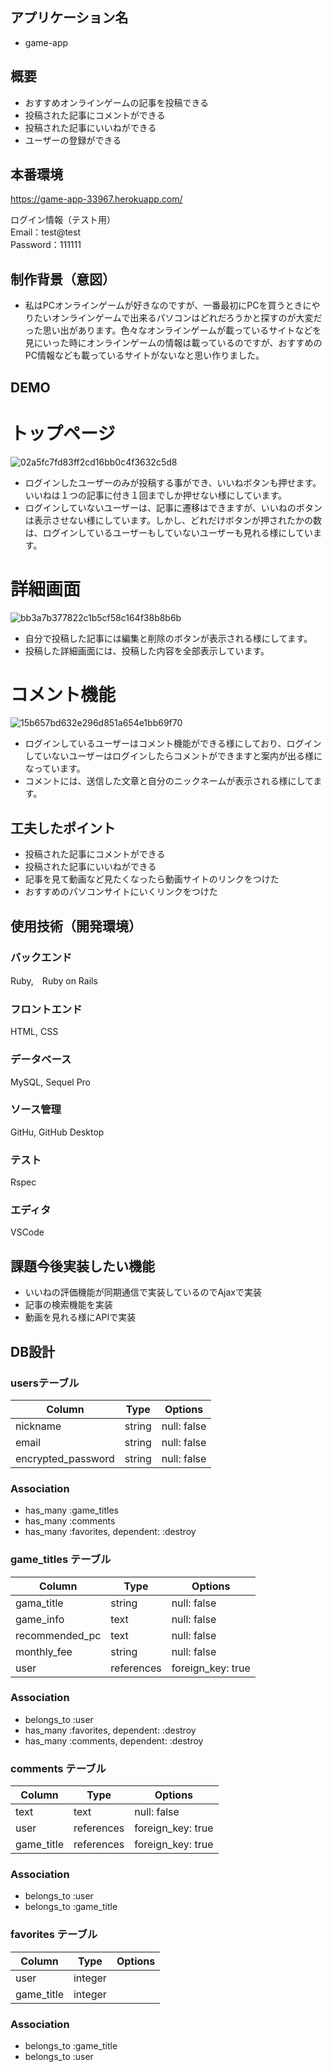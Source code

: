## アプリケーション名
- game-app


## 概要
- おすすめオンラインゲームの記事を投稿できる
- 投稿された記事にコメントができる
- 投稿された記事にいいねができる
- ユーザーの登録ができる

## 本番環境
https://game-app-33967.herokuapp.com/

ログイン情報（テスト用）<br>
Email：test@test <br>
Password：111111


## 制作背景（意図）
- 私はPCオンラインゲームが好きなのですが、一番最初にPCを買うときにやりたいオンラインゲームで出来るパソコンはどれだろうかと探すのが大変だった思い出があります。色々なオンラインゲームが載っているサイトなどを見にいった時にオンラインゲームの情報は載っているのですが、おすすめのPC情報なども載っているサイトがないなと思い作りました。


## DEMO
# トップページ
![02a5fc7fd83ff2cd16bb0c4f3632c5d8](https://user-images.githubusercontent.com/77143892/109898118-0cd48800-7cd7-11eb-9b61-eb38c3823f20.jpg)
- ログインしたユーザーのみが投稿する事ができ、いいねボタンも押せます。いいねは１つの記事に付き１回までしか押せない様にしています。
- ログインしていないユーザーは、記事に遷移はできますが、いいねのボタンは表示させない様にしています。しかし、どれだけボタンが押されたかの数は、ログインしているユーザーもしていないユーザーも見れる様にしています。


# 詳細画面
![bb3a7b377822c1b5cf58c164f38b8b6b](https://user-images.githubusercontent.com/77143892/109900478-cbde7280-7cda-11eb-9a87-e9a9a41c51f2.jpg)
- 自分で投稿した記事には編集と削除のボタンが表示される様にしてます。
- 投稿した詳細画面には、投稿した内容を全部表示しています。


# コメント機能
![15b657bd632e296d851a654e1bb69f70](https://user-images.githubusercontent.com/77143892/109899713-9dac6300-7cd9-11eb-8cb0-31d7f682a021.png)
- ログインしているユーザーはコメント機能ができる様にしており、ログインしていないユーザーはログインしたらコメントができますと案内が出る様になっています。
- コメントには、送信した文章と自分のニックネームが表示される様にしてます。





## 工夫したポイント
- 投稿された記事にコメントができる
- 投稿された記事にいいねができる
- 記事を見て動画など見たくなったら動画サイトのリンクをつけた
- おすすめのパソコンサイトにいくリンクをつけた

## 使用技術（開発環境）

### バックエンド
Ruby,　Ruby on Rails

### フロントエンド
HTML, CSS

### データベース
MySQL, Sequel Pro

### ソース管理
GitHu, GitHub Desktop

### テスト
Rspec

### エディタ
VSCode

## 課題今後実装したい機能
- いいねの評価機能が同期通信で実装しているのでAjaxで実装
- 記事の検索機能を実装
- 動画を見れる様にAPIで実装
 
## DB設計

### usersテーブル

| Column                 |Type     |Options                    |
|------------------------|---------|---------------------------|
| nickname               | string  | null: false               |
| email                  | string  | null: false               |
| encrypted_password     | string  | null: false               |

### Association
- has_many :game_titles
- has_many :comments
- has_many :favorites, dependent: :destroy


### game_titles テーブル

| Column                 |Type         |Options                    |
|------------------------|-------------|---------------------------|
| gama_title             | string      | null: false               |
| game_info              | text        | null: false               |
| recommended_pc         | text        | null: false               |
| monthly_fee            | string      | null: false               |
| user                   | references  | foreign_key: true         |


### Association
- belongs_to :user
- has_many :favorites, dependent: :destroy
- has_many :comments, dependent: :destroy
  
  
### comments テーブル

| Column                 |Type         |Options                    |
|------------------------|-------------|---------------------------|
| text                   | text        | null: false               |
| user                   | references  | foreign_key: true         |
| game_title             | references  | foreign_key: true         |


### Association
- belongs_to :user
- belongs_to :game_title


### favorites テーブル

| Column                 |Type     |Options                    |
|------------------------|---------|---------------------------|
| user                   | integer |                           |
| game_title             | integer |                           |



### Association
- belongs_to :game_title
- belongs_to :user
